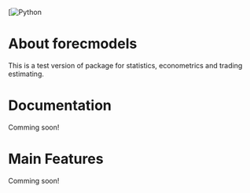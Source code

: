 [![Python](https://pypi.org/project/statsmodels/)

# About forecmodels

This is a test version of package for statistics, econometrics and trading estimating.

# Documentation
Comming soon! 

# Main Features
Comming soon!
